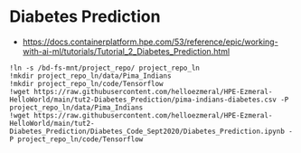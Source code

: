 # Diabetes Prediction


- https://docs.containerplatform.hpe.com/53/reference/epic/working-with-ai-ml/tutorials/Tutorial_2_Diabetes_Prediction.html
```
!ln -s /bd-fs-mnt/project_repo/ project_repo_ln
!mkdir project_repo_ln/data/Pima_Indians
!mkdir project_repo_ln/code/Tensorflow
!wget https://raw.githubusercontent.com/helloezmeral/HPE-Ezmeral-HelloWorld/main/tut2-Diabetes_Prediction/pima-indians-diabetes.csv -P project_repo_ln/data/Pima_Indians
!wget https://raw.githubusercontent.com/helloezmeral/HPE-Ezmeral-HelloWorld/main/tut2-Diabetes_Prediction/Diabetes_Code_Sept2020/Diabetes_Prediction.ipynb -P project_repo_ln/code/Tensorflow

```
